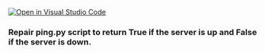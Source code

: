[![Open in Visual Studio Code](https://classroom.github.com/assets/open-in-vscode-c66648af7eb3fe8bc4f294546bfd86ef473780cde1dea487d3c4ff354943c9ae.svg)](https://classroom.github.com/online_ide?assignment_repo_id=7924757&assignment_repo_type=AssignmentRepo)
### Repair ping.py script to return True if the server is up and False if the server is down.
